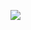 [![](https://www.herokucdn.com/deploy/button.png)](https://heroku.com/deploy?template=https://github.com/maodog/fllow.git)
